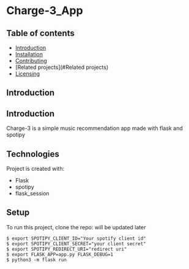 # Charge-3_App
## Table of contents
* [Introduction](#Introduction)
* [Installation](#Installation)
* [Contributing](#Contributing)
* [Related projects](#Related projects)
* [Licensing](#Licensing)

## Introduction

## Introduction
Charge-3 is a simple music recommendation app made with flask and spotipy 

## Technologies
Project is created with:
* Flask
* spotipy
* flask_session

## Setup
To run this project, clone the repo:
will be updated later
```
$ export SPOTIPY_CLIENT_ID="Your spotify client id"
$ export SPOTIPY_CLIENT_SECRET="your client secret"
$ export SPOTIPY_REDIRECT_URI="redirect uri"
$ export FLASK_APP=app.py FLASK_DEBUG=1
$ python3 -m flask run
```
